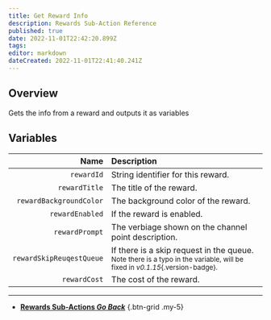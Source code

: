 ```yaml
---
title: Get Reward Info
description: Rewards Sub-Action Reference
published: true
date: 2022-11-01T22:42:20.899Z
tags: 
editor: markdown
dateCreated: 2022-11-01T22:41:40.241Z
---
```


## Overview
Gets the info from a reward and outputs it as variables

## Variables
Name | Description
----:|:------------
`rewardId` | String identifier for this reward.
`rewardTitle` | The title of the reward.
`rewardBackgroundColor` | The background color of the reward.
`rewardEnabled` | If the reward is enabled.
`rewardPrompt` | The verbiage shown on the channel point description.
`rewardSkipReuqestQueue` | If there is a skip request in the queue. <br> <small>Note there is a typo in the variable, will be fixed in *v0.1.15*{.version-badge}.</small>
`rewardCost` | The cost of the reward.

---

- [<i class="mdi mdi-chevron-left"></i>**Rewards Sub-Actions *Go Back***](/en/Sub-Actions/Rewards)
{.btn-grid .my-5}